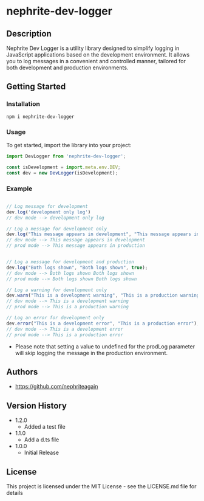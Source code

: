 # nephrite-dev-logger


## Description

Nephrite Dev Logger is a utility library designed to simplify logging in JavaScript applications based on the development environment. It allows you to log messages in a convenient and controlled manner, tailored for both development and production environments.


## Getting Started


### Installation
```
npm i nephrite-dev-logger
```

### Usage

To get started, import the library into your project:

```javascript
import DevLogger from 'nephrite-dev-logger';

const isDevelopment = import.meta.env.DEV;
const dev = new DevLogger(isDevelopment);

```

### Example

```javascript

// Log message for development
dev.log('development only log')
// dev mode --> development only log

// Log a message for development only
dev.log("This message appears in development", "This message appears in production");
// dev mode --> This message appears in development
// prod mode --> This message appears in production


// Log a message for development and production
dev.log("Both logs shown", "Both logs shown", true);
// dev mode --> Both logs shown Both logs shown
// prod mode --> Both logs shown Both logs shown

// Log a warning for development only
dev.warn("This is a development warning", "This is a production warning");
// dev mode --> This is a development warning
// prod mode --> This is a production warning

// Log an error for development only
dev.error("This is a development error", "This is a production error");
// dev mode --> This is a development error
// prod mode --> This is a production error


```
* Please note that setting a value to undefined for the prodLog parameter will skip logging the message in the production environment.


## Authors

* https://github.com/nephriteagain

## Version History

* 1.2.0
    * Added a test file
* 1.1.0
    * Add a d.ts file    
* 1.0.0
    * Initial Release

## License

This project is licensed under the MIT License - see the LICENSE.md file for details
